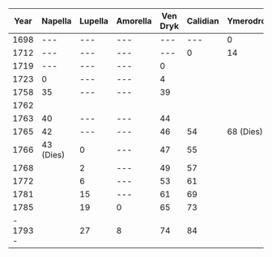| Year     | Napella   | Lupella | Amorella | Ven Dryk | Calidian | Ymerodrol | Fenian | Circe | Lucius |
| -------- | --------- | ------- | -------- | -------- | -------- | --------- | ------ | ----- | ------ |
| 1698     | ---       | ---     | ---      | ---      | ---      | 0         | ---    | ---   |        |
| 1712     | ---       | ---     | ---      | ---      | 0        | 14        | ---    | ---   |        |
| 1719     | ---       | ---     | ---      | 0        |          |           |        |       |        |
| 1723     | 0         | ---     | ---      | 4        |          |           | ---    | ---   |        |
| 1758     | 35        | ---     | ---      | 39       |          |           | ---    | 0     |        |
| 1762     |           |         |          |          |          |           |        |       |        |
| 1763     | 40        | ---     | ---      | 44       |          |           | 0      | 5     |        |
| 1765     | 42        | ---     | ---      | 46       | 54       | 68 (Dies) | 2      | 7     |        |
| 1766     | 43 (Dies) | 0       | ---      | 47       | 55       |           | 3      | 8     |        |
| 1768     |           | 2       | ---      | 49       | 57       |           |        |       |        |
| 1772     |           | 6       | ---      | 53       | 61       |           |        |       |        |
| 1781     |           | 15      | ---      | 61       | 69       |           | 18     | 23    |        |
| 1785     |           | 19      | 0        | 65       | 73       |           | 22     | 27    |        |
| - 1793 - |           | 27      | 8        | 74       | 84       |           | 30     | 35    |        |
